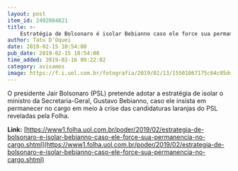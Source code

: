 ```yaml
---
layout: post
item_id: 2492084821
title: >-
    Estratégia de Bolsonaro é isolar Bebianno caso ele force sua permanência no cargo
author: Tatu D'Oquei
date: 2019-02-15 10:54:00
pub_date: 2019-02-15 10:54:00
time_added: 2019-02-16 09:22:02
category: avisamos
image: https://f.i.uol.com.br/fotografia/2019/02/13/15501067175c64c05ddac61_1550106717_3x2_rt.jpg
---
```


O presidente Jair Bolsonaro (PSL) pretende adotar a estratégia de isolar o ministro da Secretaria-Geral, Gustavo Bebianno, caso ele insista em permanecer no cargo em meio à crise das candidaturas laranjas do PSL reveladas pela Folha.

**Link:** [https://www1.folha.uol.com.br/poder/2019/02/estrategia-de-bolsonaro-e-isolar-bebianno-caso-ele-force-sua-permanencia-no-cargo.shtml](https://www1.folha.uol.com.br/poder/2019/02/estrategia-de-bolsonaro-e-isolar-bebianno-caso-ele-force-sua-permanencia-no-cargo.shtml)

